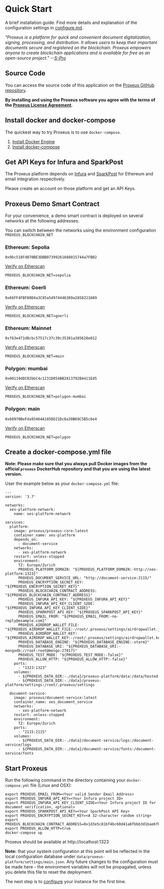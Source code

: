 # Quick Start

A brief installation guide. Find more details and explanation of the configuration settings in [configure.md](configure.md).

_"Proxeus is a platform for quick and convenient document digitalization, signing, processing, and distribution. It allows users to keep their important documents secure and registered on the blockchain. Proxeus empowers anyone to create blockchain applications and is available for free as an open-source project." --[S-Pro](https://s-pro.io/)_



## Source Code

You can access the source code of this application on the [Proxeus GitHub repository](https://github.com/ProxeusApp).

**By installing and using the Proxeus software you agree with the terms of the [Proxeus License Agreement](LICENSE).**

## Install docker and docker-compose

The quickest way to try Proxeus is to use `docker-compose`.

1. [Install Docker Engine](https://docs.docker.com/install/)
2. [Install docker-compose](https://docs.docker.com/compose/install/)

## Get API Keys for Infura and SparkPost

The Proxeus platform depends on [Infura](https://infura.io/) and [SparkPost](https://www.sparkpost.com/)
for Ethereum and email integration respectively.

Please create an account on those platform and get an API Keys.

## Proxeus Demo Smart Contract

For your convenience, a demo smart contract is deployed on several networks at the following addresses.

You can switch between the networks using the environment configuration `PROXEUS_BLOCKCHAIN_NET`

### Ethereum: Sepolia

```
0x9bc518Fd070BE3DBB07399261688015744a7FB02
```
[Verify on Etherscan](https://sepolia.etherscan.io/address/0x9bc518Fd070BE3DBB07399261688015744a7FB02#code)

`PROXEUS_BLOCKCHAIN_NET=sepolia`

### Ethereum: Goerli

```
0x66FF4FBF80D4a3C85a54974446309a2858221689
```
[Verify on Etherscan](https://goerli.etherscan.io/address/0x66FF4FBF80D4a3C85a54974446309a2858221689#code)

`PROXEUS_BLOCKCHAIN_NET=goerli`

### Ethereum: Mainnet

```
0xf63e471d8cbc57517c37c39c35381a385628e012
```
[Verify on Etherscan](https://etherscan.io/address/0xf63e471d8cbc57517c37c39c35381a385628e012)

`PROXEUS_BLOCKCHAIN_NET=main`

### Polygon: mumbai

```
0x00119d8C02bbC4c1231D054BB2813792B4411Ed5
```
[Verify on Etherscan](https://mumbai.polygonscan.com/address/0x00119d8C02bbC4c1231D054BB2813792B4411Ed5)

`PROXEUS_BLOCKCHAIN_NET=polygon-mumbai`

### Polygon: main

```
0x60970BeFda93464A105DD21Dc6a30B69C5B5c6e4
```
[Verify on Etherscan](https://polygonscan.com/address/0x60970BeFda93464A105DD21Dc6a30B69C5B5c6e4)

`PROXEUS_BLOCKCHAIN_NET=polygon`

## Create a docker-compose.yml file

**Note: Please make sure that you always pull Docker images from the official `proxeus` DockerHub repository and that you are using the latest version.**

User the example below as your `docker-compose.yml` file:

```
---
version: '3.7'

networks:
  xes-platform-network:
    name: xes-platform-network

services:
  platform:
    image: proxeus/proxeus-core:latest
    container_name: xes-platform
    depends_on:
      - document-service
    networks:
      - xes-platform-network
    restart: unless-stopped
    environment:
      TZ: Europe/Zurich
      PROXEUS_PLATFORM_DOMAIN: "${PROXEUS_PLATFORM_DOMAIN:-http://xes-platform:1323}"
      PROXEUS_DOCUMENT_SERVICE_URL: "http://document-service:2115/"
      PROXEUS_ENCRYPTION_SECRET_KEY: "${PROXEUS_ENCRYPTION_SECRET_KEY}"
      PROXEUS_BLOCKCHAIN_CONTRACT_ADDRESS: "${PROXEUS_BLOCKCHAIN_CONTRACT_ADDRESS}"
      PROXEUS_INFURA_API_KEY: "${PROXEUS_INFURA_API_KEY}"
      PROXEUS_INFURA_API_KEY_CLIENT_SIDE: "${PROXEUS_INFURA_API_KEY_CLIENT_SIDE}"
      PROXEUS_SPARKPOST_API_KEY: "${PROXEUS_SPARKPOST_API_KEY}"
      PROXEUS_EMAIL_FROM: "${PROXEUS_EMAIL_FROM:-no-reply@example.com}"
      PROXEUS_AIRDROP_WALLET_FILE: "${PROXEUS_AIRDROP_WALLET_FILE:-/root/.proxeus/settings/airdropwallet.json}"
      PROXEUS_AIRDROP_WALLET_KEY: "${PROXEUS_AIRDROP_WALLET_KEY:-/root/.proxeus/settings/airdropwallet.key}"
      PROXEUS_DATABASE_ENGINE: "${PROXEUS_DATABASE_ENGINE:-storm}"
      PROXEUS_DATABASE_URI: "${PROXEUS_DATABASE_URI:-mongodb://root:root@mongo:27017}"
      PROXEUS_TEST_MODE: "${PROXEUS_TEST_MODE:-false}"
      PROXEUS_ALLOW_HTTP: "${PROXEUS_ALLOW_HTTP:-false}"
    ports:
      - "1323:1323"
    volumes:
      - ${PROXEUS_DATA_DIR:-./data}/proxeus-platform/data:/data/hosted
      - ${PROXEUS_DATA_DIR:-./data}/proxeus-platform/settings:/root/.proxeus/settings

  document-service:
    image: proxeus/document-service:latest
    container_name: xes_document_service
    networks:
      - xes-platform-network
    restart: unless-stopped
    environment:
      TZ: Europe/Zurich
    ports:
      - "2115:2115"
    volumes:
      - ${PROXEUS_DATA_DIR:-./data}/document-service/logs:/document-service/logs
      - ${PROXEUS_DATA_DIR:-./data}/document-service/fonts:/document-service/fonts
```

## Start Proxeus

Run the following command in the directory containing your `docker-compose.yml` file (Linux and OSX):
```
export PROXEUS_EMAIL_FROM=<Your valid Sender Email Address>
export PROXEUS_INFURA_API_KEY=<Your Infura project ID>
export PROXEUS_INFURA_API_KEY_CLIENT_SIDE=<Your Infura project ID for document verification, optional>
export PROXEUS_SPARKPOST_API_KEY=<Your SparkPost API Key>
export PROXEUS_ENCRYPTION_SECRET_KEY=<A 32-character random string>
export PROXEUS_BLOCKCHAIN_CONTRACT_ADDRESS=0x1d3e5c81bf4bc60d41a8fbbb3d1bae6f03a75f71
export PROXEUS_ALLOW_HTTP=true
docker-compose up
```

Proxeus should be available at http://localhost:1323

**Note:** that your system configuration at this point will be reflected in the local configuration database under `data/proxeus-platform/settings/main.json`. Any future changes to the configuration must be made here - the environment variables will not be propagated, unless you delete this file to reset the deployment.

The next step is to [configure](configure.md) your instance for the first time.
